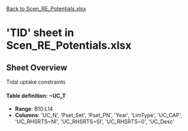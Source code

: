 [Back to Scen_RE_Potentials.xlsx](README.md)

# 'TID' sheet in Scen_RE_Potentials.xlsx

## Sheet Overview

Tidal uptake constraints

#### Table definition: ~UC_T
- **Range**: B10:L14
- **Columns**: 'UC_N', 'Pset_Set', 'Pset_PN', 'Year', 'LimType', 'UC_CAP', 'UC_RHSRTS~NI', 'UC_RHSRTS~SI', 'UC_RHSRTS~0', 'UC_Desc'


